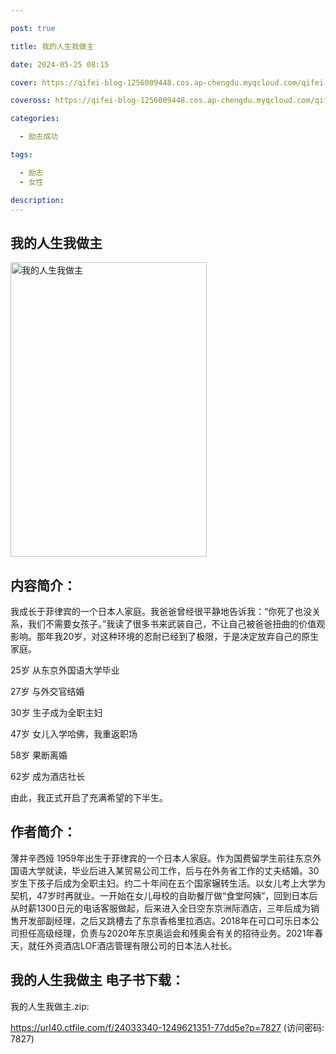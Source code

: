 ```yaml
---

post: true

title: 我的人生我做主

date: 2024-05-25 08:15

cover: https://qifei-blog-1256009448.cos.ap-chengdu.myqcloud.com/qifei-blog/661b27c268eb9357134bcb85.jpg

coveross: https://qifei-blog-1256009448.cos.ap-chengdu.myqcloud.com/qifei-blog/661b27c268eb9357134bcb85.jpg

categories:

  - 励志成功

tags:

  - 励志
  - 女性

description:
---
```


## 我的人生我做主
<img alt="我的人生我做主 " class="aligncenter loading" data-was-processed="true" decoding="async" fetchpriority="high" height="471" src="https://qifei-blog-1256009448.cos.ap-chengdu.myqcloud.com/qifei-blog/661b27c268eb9357134bcb85.jpg " style="cursor: zoom-in;" width="314"/>

## 内容简介：

我成长于菲律宾的一个日本人家庭。我爸爸曾经很平静地告诉我：“你死了也没关系，我们不需要女孩子。”我读了很多书来武装自己，不让自己被爸爸扭曲的价值观影响。那年我20岁，对这种环境的忍耐已经到了极限，于是决定放弃自己的原生家庭。

25岁 从东京外国语大学毕业

27岁 与外交官结婚

30岁 生子成为全职主妇

47岁 女儿入学哈佛，我重返职场

58岁 果断离婚

62岁 成为酒店社长

由此，我正式开启了充满希望的下半生。

## 作者简介：

薄井辛西娅 1959年出生于菲律宾的一个日本人家庭。作为国费留学生前往东京外国语大学就读，毕业后进入某贸易公司工作，后与在外务省工作的丈夫结婚。30岁生下孩子后成为全职主妇。约二十年间在五个国家辗转生活。以女儿考上大学为契机，47岁时再就业。一开始在女儿母校的自助餐厅做“食堂阿姨”，回到日本后从时薪1300日元的电话客服做起，后来进入全日空东京洲际酒店，三年后成为销售开发部副经理，之后又跳槽去了东京香格里拉酒店。2018年在可口可乐日本公司担任高级经理，负责与2020年东京奥运会和残奥会有关的招待业务。2021年春天，就任外资酒店LOF酒店管理有限公司的日本法人社长。

## 我的人生我做主 电子书下载：
我的人生我做主.zip: 

https://url40.ctfile.com/f/24033340-1249621351-77dd5e?p=7827 (访问密码: 7827)
